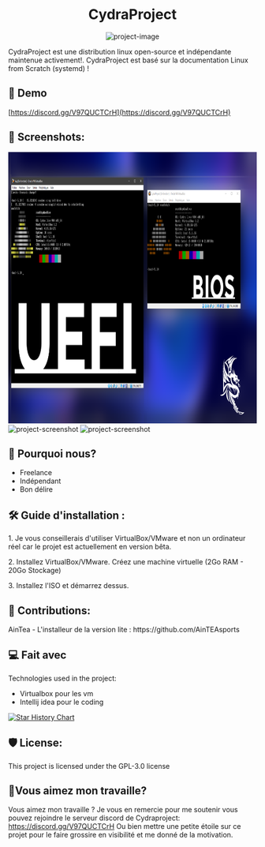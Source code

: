 <h1 align="center" id="title">CydraProject</h1>

<p align="center"><img src="https://raw.githubusercontent.com/acth2/CydraProject/main/imgs/test.png" alt="project-image"></p>

<p id="description">CydraProject est une distribution linux open-source et indépendante maintenue activement!. CydraProject est basé sur la documentation Linux from Scratch (systemd) !</p>

<h2>🚀 Demo</h2>

[https://discord.gg/V97QUCTCrH](https://discord.gg/V97QUCTCrH)

<h2>🎥 Screenshots:</h2>

<img src="https://raw.githubusercontent.com/acth2/acth2.github.io/main/UEFIvsBIOS.PNG" alt="project-screenshot" width="1920" height="550/">
<img src="https://raw.githubusercontent.com/acth2/CydraProject/refs/heads/main/imgs/AcTh2Windowmanager_demonstration.png" alt="project-screenshot" width="462" height="300/">
<img src="https://raw.githubusercontent.com/acth2/CydraProject/refs/heads/main/imgs/A2WMCS.png.png" alt="project-screenshot" width="325" height="269/">

<h2>🧐 Pourquoi nous?</h2>


*   Freelance
*   Indépendant
*   Bon délire

<h2>🛠️ Guide d'installation :</h2>

<p>1. Je vous conseillerais d'utiliser VirtualBox/VMware et non un ordinateur réel car le projet est actuellement en version bêta.</p>

<p>2. Installez VirtualBox/VMware. Créez une machine virtuelle (2Go RAM - 20Go Stockage)</p>

<p>3. Installez l'ISO et démarrez dessus.</p>

<h2>🍰 Contributions:</h2>

<p>AinTea - L'installeur de la version lite : https://github.com/AinTEAsports</p>
  
  
<h2>💻 Fait avec</h2>

Technologies used in the project:

*   Virtualbox pour les vm
*   Intellij idea pour le coding


[![Star History Chart](https://api.star-history.com/svg?repos=acth2/CydraProject&type=Date)](https://star-history.com/#acth2/CydraProject&Date)

<h2>🛡️ License:</h2>

This project is licensed under the GPL-3.0 license

<h2>💖Vous aimez mon travaille?</h2>

Vous aimez mon travaille ? Je vous en remercie pour me soutenir vous pouvez rejoindre le serveur discord de Cydraproject: https://discord.gg/V97QUCTCrH
Ou bien mettre une petite étoile sur ce projet pour le faire grossire en visibilité et me donné de la motivation.
